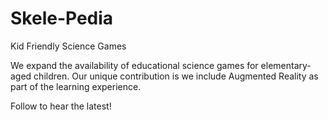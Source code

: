 # Skele-Pedia

Kid Friendly Science Games

We expand the availability of educational science games for elementary-aged children.
Our unique contribution is we include Augmented Reality as part of the learning experience.

Follow to hear the latest!
